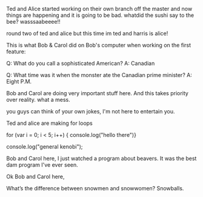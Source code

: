 Ted and Alice started working on their own branch off the master and now things are happening and it is going to be bad. 
whatdid the sushi say to the bee? wasssaabeeee!!

round two of ted and alice but this time im ted and harris is alice!


This is what Bob & Carol did on Bob's computer when working on the first feature:

Q: What do you call a sophisticated American?
A: Canadian 

Q: What time was it when the monster ate the Canadian prime minister?
A: Eight P.M.

Bob and Carol are doing very important stuff here. And this takes priority over reality. what a mess.

you guys can think of your own jokes, I'm not here to entertain you. 

Ted and alice are making for loops 


for (var i = 0; i < 5; i++)
{ console.log("hello there")}

console.log("general kenobi");

Bob and Carol here,
I just watched a program about beavers. It was the best dam program I've ever seen.

Ok Bob and Carol here,

What’s the difference between snowmen and snowwomen?
Snowballs.

